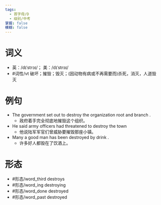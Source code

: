 ```yaml
---
tags:
  - 首字母/D
  - 级别/中考
掌握: false
模糊: false
---
```

# 词义
- 英：/dɪˈstrɔɪ/； 美：/dɪˈstrɔɪ/
- #词性/vt  破坏；摧毁；毁灭；(因动物有病或不再需要而)杀死，消灭，人道毁灭
# 例句
- The government set out to destroy the organization root and branch .
	- 政府着手完全彻底地摧毁这个组织。
- He said army officers had threatened to destroy the town
	- 他说陆军军官们曾威胁要摧毁那座小镇。
- Many a good man has been destroyed by drink .
	- 许多好人都毁在了饮酒上。
# 形态
- #形态/word_third destroys
- #形态/word_ing destroying
- #形态/word_done destroyed
- #形态/word_past destroyed
